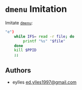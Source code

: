 # `dmenu` Imitation

Imitate [`dmenu`](https://tools.suckless.org/dmenu/):

```sh
"e")
    while IFS= read -r file; do
        printf "%s" "$file"
    done
    kill $PPID
    ;;
```

## Authors

* eylles <ed.ylles1997@gmail.com>
